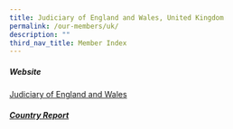 ```yaml
---
title: Judiciary of England and Wales, United Kingdom
permalink: /our-members/uk/
description: ""
third_nav_title: Member Index
---
```

##### Website
[Judiciary of England and Wales](https://www.judiciary.uk/)


##### [Country Report](/files/uk%20country%20report.pdf)